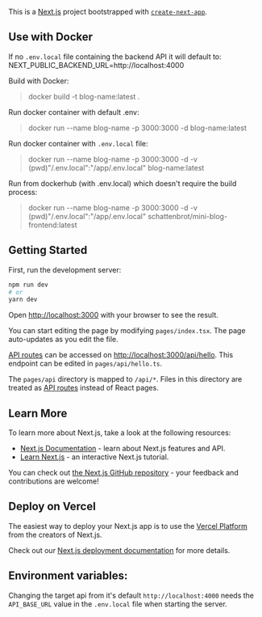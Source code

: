 This is a [Next.js](https://nextjs.org/) project bootstrapped with [`create-next-app`](https://github.com/vercel/next.js/tree/canary/packages/create-next-app).

## Use with Docker

If no `.env.local` file containing the backend API it will default to:
NEXT_PUBLIC_BACKEND_URL=http://localhost:4000

Build with Docker:

> docker build -t blog-name:latest .

Run docker container with default .env:

> docker run --name blog-name -p 3000:3000 -d blog-name:latest

Run docker container with `.env.local` file:

> docker run --name blog-name -p 3000:3000 -d -v (pwd)"/.env.local":"/app/.env.local" blog-name:latest

Run from dockerhub (with .env.local) which doesn't require the build process:

> docker run --name blog-name -p 3000:3000 -d -v (pwd)"/.env.local":"/app/.env.local" schattenbrot/mini-blog-frontend:latest

## Getting Started

First, run the development server:

```bash
npm run dev
# or
yarn dev
```

Open [http://localhost:3000](http://localhost:3000) with your browser to see the result.

You can start editing the page by modifying `pages/index.tsx`. The page auto-updates as you edit the file.

[API routes](https://nextjs.org/docs/api-routes/introduction) can be accessed on [http://localhost:3000/api/hello](http://localhost:3000/api/hello). This endpoint can be edited in `pages/api/hello.ts`.

The `pages/api` directory is mapped to `/api/*`. Files in this directory are treated as [API routes](https://nextjs.org/docs/api-routes/introduction) instead of React pages.

## Learn More

To learn more about Next.js, take a look at the following resources:

- [Next.js Documentation](https://nextjs.org/docs) - learn about Next.js features and API.
- [Learn Next.js](https://nextjs.org/learn) - an interactive Next.js tutorial.

You can check out [the Next.js GitHub repository](https://github.com/vercel/next.js/) - your feedback and contributions are welcome!

## Deploy on Vercel

The easiest way to deploy your Next.js app is to use the [Vercel Platform](https://vercel.com/new?utm_medium=default-template&filter=next.js&utm_source=create-next-app&utm_campaign=create-next-app-readme) from the creators of Next.js.

Check out our [Next.js deployment documentation](https://nextjs.org/docs/deployment) for more details.

## Environment variables:

Changing the target api from it's default `http://localhost:4000` needs the `API_BASE_URL` value in the `.env.local` file when starting the server.
